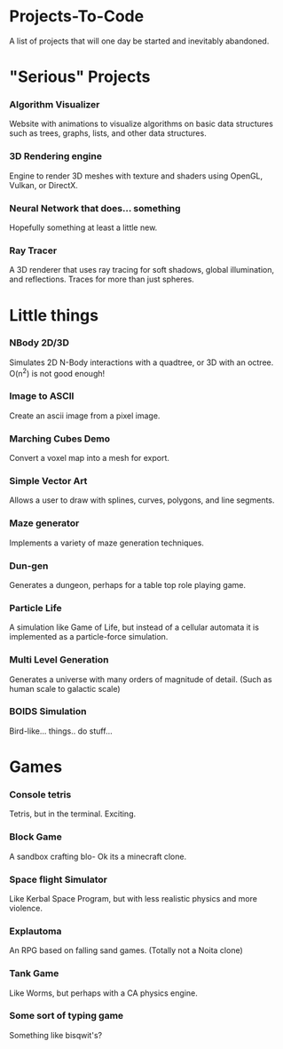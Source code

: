 # Projects-To-Code
A list of projects that will one day be started and inevitably abandoned.

# "Serious" Projects
### Algorithm Visualizer
Website with animations to visualize algorithms on basic data structures such as trees, graphs, lists, and other data structures.
### 3D Rendering engine
Engine to render 3D meshes with texture and shaders using OpenGL, Vulkan, or DirectX.
### Neural Network that does... something
Hopefully something at least a little new.
### Ray Tracer
A 3D renderer that uses ray tracing for soft shadows, global illumination, and reflections.
Traces for more than just spheres.

# Little things
### NBody 2D/3D
Simulates 2D N-Body interactions with a quadtree, or 3D with an octree. O(n<sup>2</sup>) is not good enough!
### Image to ASCII
Create an ascii image from a pixel image.
### Marching Cubes Demo
Convert a voxel map into a mesh for export.
### Simple Vector Art
Allows a user to draw with splines, curves, polygons, and line segments.
### Maze generator
Implements a variety of maze generation techniques.
### Dun-gen
Generates a dungeon, perhaps for a table top role playing game.
### Particle Life
A simulation like Game of Life, but instead of a cellular automata it is implemented as a particle-force simulation.
### Multi Level Generation
Generates a universe with many orders of magnitude of detail. (Such as human scale to galactic scale)
### BOIDS Simulation
Bird-like... things.. do stuff...

# Games
### Console tetris
Tetris, but in the terminal. Exciting.
### Block Game
A sandbox crafting blo- Ok its a minecraft clone.
### Space flight Simulator
Like Kerbal Space Program, but with less realistic physics and more violence.
### Explautoma
An RPG based on falling sand games. (Totally not a Noita clone)
### Tank Game
Like Worms, but perhaps with a CA physics engine.
### Some sort of typing game
Something like bisqwit's?
